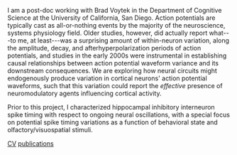 
I am a post-doc working with Brad Voytek in the Department of Cognitive Science at the University of California, San Diego. Action potentials are typically cast as all-or-nothing events by the majority of the neuroscience, systems physiology field. Older studies, however, did actually report what---to me, at least---was a surprising amount of within-neuron variation, along the amplitude, decay, and afterhyperpolarization periods of action potentials, and studies in the early 2000s were instrumental in establishing causal relationships between action potential waveform variance and its downstream consequences. We are exploring how neural circuits might endogenously produce variation in cortical neurons' action potential waveforms, such that this variation could report the *effective* presence of neuromodulatory agents influencing cortical activity. 

Prior to this project, I characterized hippocampal inhibitory interneuron spike timing with respect to ongoing neural oscillations, with a special focus on potential spike timing variations as a function of behavioral state and olfactory/visuospatial stimuli.

[CV](riviere-cv.pdf)
[publications](publications.md)
